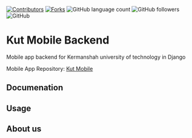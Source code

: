 [![Contributors][contributors-shield]][contributors-url]
[![Forks][forks-shield]][forks-url]
![GitHub language count](https://img.shields.io/github/languages/count/mahanfarzaneh2000/kut_mobile?style=flat-square)
![GitHub followers](https://img.shields.io/github/followers/mahanfarzaneh2000?style=flat-square)
![GitHub](https://img.shields.io/github/license/mahanfarzaneh2000/kut_mobile)

# Kut Mobile Backend
Mobile app backend for Kermanshah university of technology in Django

Mobile App Repository: [Kut Mobile]('#')

## Documenation
## Usage
## About us

<!-- MARKDOWN LINKS & IMAGES -->
<!-- https://www.markdownguide.org/basic-syntax/#reference-style-links -->
[contributors-shield]: https://img.shields.io/github/contributors/mahanfarzaneh2000/kut_mobile.svg?style=flat-square
[contributors-url]: https://github.com/mahanfarzaneh2000/kut_mobile/graphs/contributors
[forks-shield]: https://img.shields.io/github/forks/mahanfarzaneh2000/kut_mobile.svg?style=flat-square
[forks-url]: https://github.com/mahanfarzaneh2000/meydoon/network/members
[linkedin-shield]: https://img.shields.io/badge/-LinkedIn-black.svg?style=flat-square&logo=linkedin&colorB=555
[linkedin-url]: https://www.linkedin.com/in/mahan-farzaneh/
